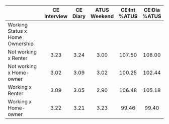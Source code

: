 
|                      | CE<br>Interview |  CE<br>Diary | ATUS<br>Weekend | CE:Int<br>%ATUS | CE:Dia<br>%ATUS |
| -------------------- | :----------: | :----------: | :----------: | :----------: | :----------: |
| Working Status x Home Ownership |              |              |              |              |              |
| Not working x Renter |         3.23 |         3.24 |         3.00 |       107.50 |       108.00 |
| Not working x Home-owner |         3.02 |         3.09 |         3.02 |       100.25 |       102.44 |
| Working x Renter     |         3.09 |         3.05 |         2.90 |       106.48 |       105.18 |
| Working x Home-owner |         3.22 |         3.21 |         3.23 |        99.46 |        99.40 |

